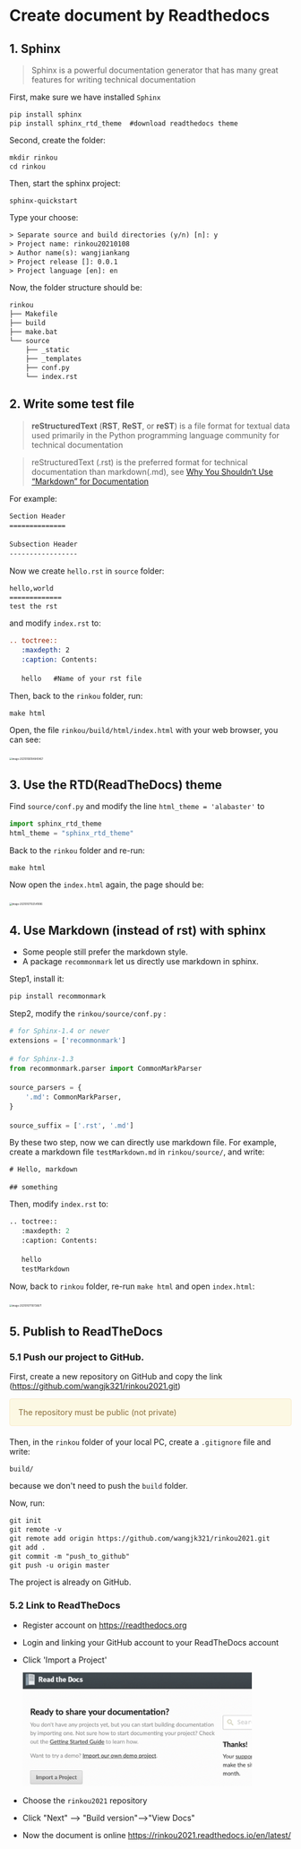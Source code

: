 # Create document by Readthedocs

## 1. Sphinx

> Sphinx is a powerful documentation generator that has many great features for writing technical documentation

First, make sure we have installed `Sphinx`

 ```shell
pip install sphinx
pip install sphinx_rtd_theme  #download readthedocs theme
 ```

Second, create the folder:

```
mkdir rinkou
cd rinkou
```

Then, start the sphinx project:

```shell
sphinx-quickstart
```

Type your choose:

```shell
> Separate source and build directories (y/n) [n]: y
> Project name: rinkou20210108
> Author name(s): wangjiankang
> Project release []: 0.0.1
> Project language [en]: en
```

Now, the folder structure should be:

```
rinkou
├── Makefile
├── build
├── make.bat
└── source
    ├── _static
    ├── _templates
    ├── conf.py
    └── index.rst
```

## 2. Write some test file

> **reStructuredText** (**RST**, **ReST**, or **reST**) is a file format for textual data used primarily in the Python programming language community for technical documentation

> reStructuredText (.rst) is the preferred format for technical documentation than markdown(.md), see [Why You Shouldn’t Use “Markdown” for Documentation](https://www.ericholscher.com/blog/2016/mar/15/dont-use-markdown-for-technical-docs/)

For example:

```rst
Section Header
==============

Subsection Header
-----------------
```

Now we create `hello.rst` in `source` folder:

```
hello,world
=============
test the rst
```

and modify `index.rst` to:

```rst
.. toctree::
   :maxdepth: 2
   :caption: Contents:

   hello   #Name of your rst file
```

Then, back to the `rinkou` folder, run:

```shell
make html
```

Open, the file `rinkou/build/html/index.html` with your web browser, you can see:

<img src="/Users/wangjiankang/Library/Application Support/typora-user-images/image-20210106184840467.png" alt="image-20210106184840467" style="zoom:30%;" />

## 3. Use the RTD(ReadTheDocs) theme

Find `source/conf.py` and modify the line `html_theme = 'alabaster'` to

```python
import sphinx_rtd_theme
html_theme = "sphinx_rtd_theme"
```

Back to the `rinkou` folder and re-run:

```shell
make html
```

Now open the `index.html` again, the page should be:

<img src="/Users/wangjiankang/Library/Application Support/typora-user-images/image-20210107102541896.png" alt="image-20210107102541896" style="zoom:30%;" />

## 4. Use Markdown (instead of rst) with sphinx

- Some people still prefer the markdown style.
- A package `recommonmark` let us directly use markdown in sphinx.

Step1, install it:

```python
pip install recommonmark
```

Step2, modify the `rinkou/source/conf.py` :

```python
# for Sphinx-1.4 or newer
extensions = ['recommonmark']

# for Sphinx-1.3
from recommonmark.parser import CommonMarkParser

source_parsers = {
    '.md': CommonMarkParser,
}

source_suffix = ['.rst', '.md']
```

By these two step, now we can directly use markdown file. For example, create a markdown file `testMarkdown.md` in `rinkou/source/`, and write: 

```
# Hello, markdown

## something
```

Then, modify `index.rst` to:

```python
.. toctree::
   :maxdepth: 2
   :caption: Contents:

   hello
   testMarkdown
```

Now, back to `rinkou` folder, re-run `make html` and open `index.html`:

<img src="/Users/wangjiankang/Library/Application Support/typora-user-images/image-20210107110738671.png" alt="image-20210107110738671" style="zoom:30%;" />

## 5. Publish to ReadTheDocs

### 5.1 Push our project to GitHub.

First, create a new repository on GitHub and copy the link (https://github.com/wangjk321/rinkou2021.git)

<div style="padding: 15px; border: 1px solid transparent; border-color: transparent; margin-bottom: 20px; border-radius: 4px; color: #8a6d3b;; background-color: #fcf8e3; border-color: #faebcc;">
The repository must be public (not private)
</div>

Then, in the `rinkou` folder of your local PC, create a `.gitignore` file and write:

```
build/
```

because we don't need to push the `build` folder.

Now, run:

```shell
git init
git remote -v
git remote add origin https://github.com/wangjk321/rinkou2021.git
git add .
git commit -m "push_to_github"
git push -u origin master
```

The project is already on GitHub.

### 5.2 Link to ReadTheDocs

- Register account on https://readthedocs.org

- Login and linking your GitHub account to your ReadTheDocs account

- Click 'Import a Project'

  <img src="_static/RTDimport.png" alt="image-20210107113220741" style="zoom:40%;" />

- Choose the `rinkou2021` repository
- Click "Next" --> "Build version"-->"View Docs"
- Now the document is online https://rinkou2021.readthedocs.io/en/latest/

